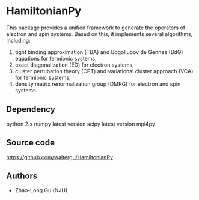 # HamiltonianPy
This package provides a unified framework to generate the operators of electron and spin systems.
Based on this, it implements several algorithms, including:
1) tight binding approximation (TBA) and Bogoliubov de Gennes (BdG) equations for fermionic systems,
2) exact diagonalization (ED) for electron systems,
3) cluster pertubation theory (CPT) and variational cluster approach (VCA) for fermionic systems,
4) density matrix renormalization group (DMRG) for electron and spin systems.

Dependency
---------------------------------------------------------------------------------------------------
python 2.x
numpy latest version
scipy latest version
mpi4py

Source code
---------------------------------------------------------------------------------------------------
https://github.com/waltergu/HamiltonianPy

Authors
---------------------------------------------------------------------------------------------------
* Zhao-Long Gu (NJU)
